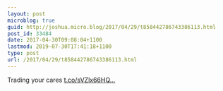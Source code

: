 ```yaml
---
layout: post
microblog: true
guid: http://joshua.micro.blog/2017/04/29/t858442786743386113.html
post_id: 33484
date: 2017-04-30T09:08:04+1100
lastmod: 2019-07-30T17:41:18+1100
type: post
url: /2017/04/29/t858442786743386113.html
---
```

Trading your cares [t.co/sVZlx66HQ...](https://t.co/sVZlx66HQJ)
